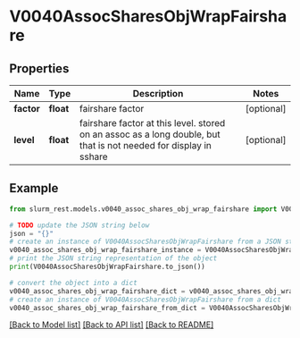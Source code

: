 # V0040AssocSharesObjWrapFairshare


## Properties

Name | Type | Description | Notes
------------ | ------------- | ------------- | -------------
**factor** | **float** | fairshare factor | [optional] 
**level** | **float** | fairshare factor at this level. stored on an assoc as a long double, but that is not needed for display in sshare | [optional] 

## Example

```python
from slurm_rest.models.v0040_assoc_shares_obj_wrap_fairshare import V0040AssocSharesObjWrapFairshare

# TODO update the JSON string below
json = "{}"
# create an instance of V0040AssocSharesObjWrapFairshare from a JSON string
v0040_assoc_shares_obj_wrap_fairshare_instance = V0040AssocSharesObjWrapFairshare.from_json(json)
# print the JSON string representation of the object
print(V0040AssocSharesObjWrapFairshare.to_json())

# convert the object into a dict
v0040_assoc_shares_obj_wrap_fairshare_dict = v0040_assoc_shares_obj_wrap_fairshare_instance.to_dict()
# create an instance of V0040AssocSharesObjWrapFairshare from a dict
v0040_assoc_shares_obj_wrap_fairshare_from_dict = V0040AssocSharesObjWrapFairshare.from_dict(v0040_assoc_shares_obj_wrap_fairshare_dict)
```
[[Back to Model list]](../README.md#documentation-for-models) [[Back to API list]](../README.md#documentation-for-api-endpoints) [[Back to README]](../README.md)


